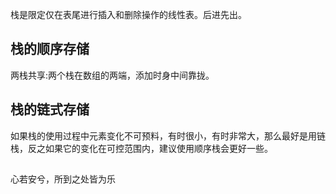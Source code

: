 栈是限定仅在表尾进行插入和删除操作的线性表。后进先出。

## 栈的顺序存储
两栈共享:两个栈在数组的两端，添加时身中间靠拢。

## 栈的链式存储


如果栈的使用过程中元素变化不可预料，有时很小，有时非常大，那么最好是用链栈，反之如果它的变化在可控范围内，建议使用顺序栈会更好一些。

##  

心若安兮，所到之处皆为乐
